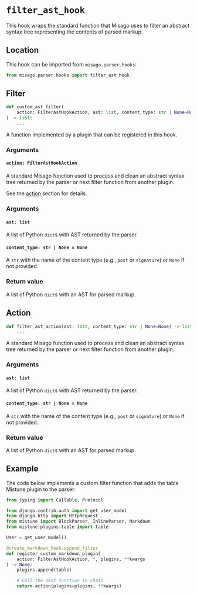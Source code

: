 # `filter_ast_hook`

This hook wraps the standard function that Misago uses to filter an abstract syntax tree representing the contents of parsed markup.


## Location

This hook can be imported from `misago.parser.hooks`:

```python
from misago.parser.hooks import filter_ast_hook
```


## Filter

```python
def custom_ast_filter(
    action: FilterAstHookAction, ast: list, content_type: str | None=None
) -> list:
    ...
```

A function implemented by a plugin that can be registered in this hook.


### Arguments

#### `action: FilterAstHookAction`

A standard Misago function used to process and clean an abstract syntax tree returned by the parser or next filter function from another plugin.

See the [action](#action) section for details.


### Arguments

#### `ast: list`

A list of Python `dict`s with AST returned by the parser.


#### `content_type: str | None = None`

A `str` with the name of the content type (e.g., `post` or `signature`) or `None` if not provided.


### Return value

A list of Python `dict`s with an AST for parsed markup.


## Action

```python
def filter_ast_action(ast: list, content_type: str | None=None) -> list:
    ...
```

A standard Misago function used to process and clean an abstract syntax tree returned by the parser or next filter function from another plugin.


### Arguments

#### `ast: list`

A list of Python `dict`s with AST returned by the parser.


#### `content_type: str | None = None`

A `str` with the name of the content type (e.g., `post` or `signature`) or `None` if not provided.


### Return value

A list of Python `dict`s with an AST for parsed markup.


## Example

The code below implements a custom filter function that adds the table Mistune plugin to the parser:

```python
from typing import Callable, Protocol

from django.contrib.auth import get_user_model
from django.http import HttpRequest
from mistune import BlockParser, InlineParser, Markdown
from mistune.plugins.table import table

User = get_user_model()

@create_markdown_hook.append_filter
def register_custom_markdown_plugin(
    action: FilterAstHookAction, *, plugins, **kwargs
) -> None:
    plugins.append(table)

    # Call the next function in chain
    return action(plugins=plugins, **kwargs)
```